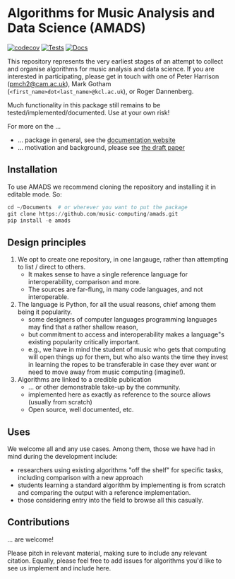 # Algorithms for Music Analysis and Data Science (AMADS)

[![codecov](https://codecov.io/gh/music-computing/amads/graph/badge.svg?token=TONE1IFOR3)](https://codecov.io/gh/music-computing/amads)
[![Tests](https://github.com/music-computing/amads/actions/workflows/tests.yml/badge.svg)](https://github.com/music-computing/amads/actions/workflows/tests.yml)
[![Docs](https://github.com/music-computing/amads/actions/workflows/documentation.yml/badge.svg)](https://github.com/music-computing/amads/actions/workflows/documentation.yml)

This repository represents the very earliest stages of an attempt to collect and organise algorithms for
music analysis and data science.
If you are interested in participating, please get in touch with one of
Peter Harrison (pmch2@cam.ac.uk), Mark Gotham (`<first_name>dot<last_name>@kcl.ac.uk`), or Roger Dannenberg.

Much functionality in this package still remains to be tested/implemented/documented.
Use at your own risk!

For more on the ...
- ... package in general, see the [documentation website](https://music-computing.github.io/amads)
- ... motivation and background, please see [the draft paper](./paper.md)

## Installation

To use AMADS we recommend cloning the repository and installing it in editable mode. So:

```py
cd ~/Documents  # or wherever you want to put the package
git clone https://github.com/music-computing/amads.git
pip install -e amads
```

## Design principles

1. We opt to create one repository, in one langauge, rather than attempting to list / direct to others.
   - It makes sense to have a single reference language for interoperability, comparison and more.
   - The sources are far-flung, in many code languages, and not interoperable.
2. The language is Python, for all the usual reasons, chief among them being it popularity.
   - some designers of computer languages programming languages may find that a rather shallow reason,
   - but commitment to access and interoperability makes a language"s existing popularity critically important.
   - e.g., we have in mind the student of music who gets that computing will open things up for them, but who also wants the time they invest in learning the ropes to be transferable in case they ever want or need to move away from music computing (imagine!).
3. Algorithms are linked to a credible publication
   - ... or other demonstrable take-up by the community.
   - implemented here as exactly as reference to the source allows (usually from scratch)
   - Open source, well documented, etc.

## Uses

We welcome all and any use cases.
Among them, those we have had in mind during the development include:
- researchers using existing algorithms "off the shelf" for specific tasks, including comparison with a new approach
- students learning a standard algorithm by implementing is from scratch and comparing the output with a reference implementation.
- those considering entry into the field to browse all this casually.


## Contributions

... are welcome!

Please pitch in relevant material, making sure to include any relevant citation.
Equally, please feel free to add issues for algorithms you'd like to see us implement and include here.


